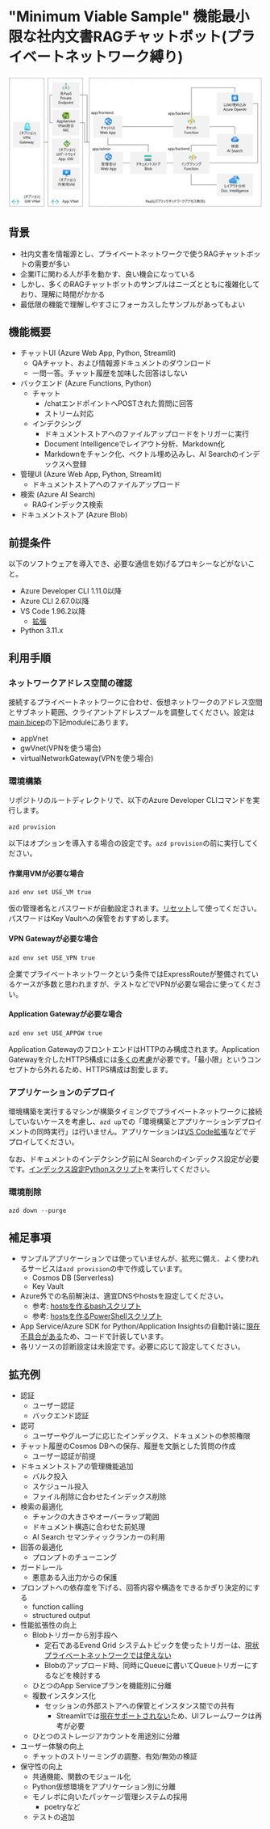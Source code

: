 # "Minimum Viable Sample" 機能最小限な社内文書RAGチャットボット(プライベートネットワーク縛り)

![概要](./image/overview.png)

## 背景

- 社内文書を情報源とし、プライベートネットワークで使うRAGチャットボットの需要が多い
- 企業ITに関わる人が手を動かす、良い機会になっている
- しかし、多くのRAGチャットボットのサンプルはニーズとともに複雑化しており、理解に時間がかかる
- 最低限の機能で理解しやすさにフォーカスしたサンプルがあってもよい

## 機能概要

- チャットUI (Azure Web App, Python, Streamlit)
  - QAチャット、および情報源ドキュメントのダウンロード
  - 一問一答。チャット履歴を加味した回答はしない
- バックエンド (Azure Functions, Python)
  - チャット
    - /chatエンドポイントへPOSTされた質問に回答
    - ストリーム対応
  - インデクシング
    - ドキュメントストアへのファイルアップロードをトリガーに実行
    - Document Intelligenceでレイアウト分析、Markdown化
    - Markdownをチャンク化、ベクトル埋め込みし、AI Searchのインデックスへ登録
- 管理UI (Azure Web App, Python, Streamlit)
  - ドキュメントストアへのファイルアップロード
- 検索 (Azure AI Search)
  - RAGインデックス検索
- ドキュメントストア (Azure Blob)

## 前提条件

以下のソフトウェアを導入でき、必要な通信を妨げるプロキシーなどがないこと。

- Azure Developer CLI 1.11.0以降
- Azure CLI 2.67.0以降
- VS Code 1.96.2以降
  - [拡張](.vscode/extensions.json)
- Python 3.11.x

## 利用手順

### ネットワークアドレス空間の確認

接続するプライベートネットワークに合わせ、仮想ネットワークのアドレス空間とサブネット範囲、クライアントアドレスプールを調整してください。設定は[main.bicep](infra/main.bicep)の下記moduleにあります。

- appVnet
- gwVnet(VPNを使う場合)
- virtualNetworkGateway(VPNを使う場合)

### 環境構築

リポジトリのルートディレクトリで、以下のAzure Developer CLIコマンドを実行します。

`azd provision`

以下はオプションを導入する場合の設定です。`azd provision`の前に実行してください。

#### 作業用VMが必要な場合

`azd env set USE_VM true`

仮の管理者名とパスワードが自動設定されます。[リセット](https://learn.microsoft.com/ja-jp/troubleshoot/azure/virtual-machines/windows/reset-rdp)して使ってください。 パスワードはKey Vaultへの保管をおすすめします。

#### VPN Gatewayが必要な場合

`azd env set USE_VPN true`

企業でプライベートネットワークという条件ではExpressRouteが整備されているケースが多数と思われますが、テストなどでVPNが必要な場合に使ってください。

#### Application Gatewayが必要な場合

`azd env set USE_APPGW true`

Application GatewayのフロントエンドはHTTPのみ構成されます。Application Gatewayを介したHTTPS構成には[多くの考慮](https://learn.microsoft.com/ja-jp/azure/architecture/best-practices/host-name-preservation)が必要です。「最小限」というコンセプトから外れるため、HTTPS構成は割愛します。

### アプリケーションのデプロイ

環境構築を実行するマシンが構築タイミングでプライベートネットワークに接続していないケースを考慮し、`azd up`での「環境構築とアプリケーションデプロイメントの同時実行」は行いません。アプリケーションは[VS Code拡張](https://github.com/Microsoft/vscode-azureappservice)などでデプロイしてください。

なお、ドキュメントのインデクシング前にAI Searchのインデックス設定が必要です。[インデックス設定Pythonスクリプト](scripts/search/create_index.py)を実行してください。

### 環境削除

`azd down --purge`

## 補足事項

- サンプルアプリケーションでは使っていませんが、拡充に備え、よく使われるサービスは`azd provision`の中で作成しています。
  - Cosmos DB (Serverless)
  - Key Vault
- Azure外での名前解決は、適宜DNSやhostsを設定してください。
  - 参考: [hostsを作るbashスクリプト](scripts/util/hosts/gen_hosts.sh)
  - 参考: [hostsを作るPowerShellスクリプト](scripts/util/hosts/gen_hosts.ps1)
- App Service/Azure SDK for Python/Application Insightsの自動計装に[現在不具合がある](https://github.com/Azure/azure-sdk-for-python/issues/37790#issuecomment-2448213164)ため、コードで計装しています。
- 各リソースの診断設定は未設定です。必要に応じて設定してください。

## 拡充例

- 認証
  - ユーザー認証
  - バックエンド認証
- 認可
  - ユーザーやグループに応じたインデックス、ドキュメントの参照権限
- チャット履歴のCosmos DBへの保存、履歴を文脈とした質問の作成
  - ユーザー認証が前提
- ドキュメントストアの管理機能追加
  - バルク投入
  - スケジュール投入
  - ファイル削除に合わせたインデックス削除
- 検索の最適化
  - チャンクの大きさやオーバーラップ範囲
  - ドキュメント構造に合わせた前処理
  - AI Search セマンティックランカーの利用
- 回答の最適化
  - プロンプトのチューニング
- ガードレール
  - 悪意ある入出力からの保護
- プロンプトへの依存度を下げる、回答内容や構造をできるかぎり決定的にする
  - function calling
  - structured output
- 性能拡張性の向上
  - Blobトリガーから別手段へ
    - 定石であるEvend Grid システムトピックを使ったトリガーは、[現状プライベートネットワークでは使えない](https://learn.microsoft.com/ja-jp/azure/event-grid/configure-private-endpoints)
    - Blobのアップロード時、同時にQueueに書いてQueueトリガーにするなどを検討する
  - ひとつのApp Serviceプランを機能別に分離
  - 複数インスタンス化
    - セッションの外部ストアへの保管とインスタンス間での共有
      - Streamlitでは[現在サポートされない](https://github.com/streamlit/streamlit/issues/5849)ため、UIフレームワークは再考が必要
  - ひとつのストレージアカウントを用途別に分離
- ユーザー体験の向上
  - チャットのストリーミングの調整、有効/無効の検証
- 保守性の向上
  - 共通機能、関数のモジュール化
  - Python仮想環境をアプリケーション別に分離
  - モノレポに向いたパッケージ管理システムの採用
    - poetryなど
  - テストの追加
